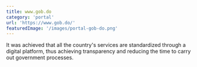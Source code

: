 ```yaml
---
title: www.gob.do
category: 'portal'
url: 'https://www.gob.do/'
featuredImage: '/images/portal-gob-do.png'
---
```


It was achieved that all the country's services are standardized through a digital platform, thus achieving transparency and reducing the time to carry out government processes.
